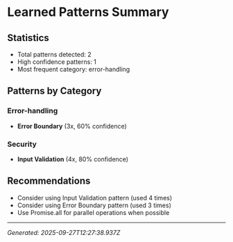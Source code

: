 # Learned Patterns Summary

## Statistics
- Total patterns detected: 2
- High confidence patterns: 1
- Most frequent category: error-handling

## Patterns by Category


### Error-handling
- **Error Boundary** (3x, 60% confidence)


### Security
- **Input Validation** (4x, 80% confidence)


## Recommendations
- Consider using Input Validation pattern (used 4 times)
- Consider using Error Boundary pattern (used 3 times)
- Use Promise.all for parallel operations when possible

---
*Generated: 2025-09-27T12:27:38.937Z*
